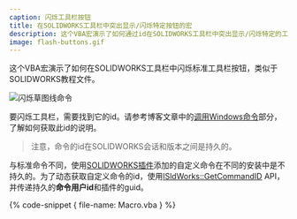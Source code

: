 ```yaml
---
caption: 闪烁工具栏按钮
title: 在SOLIDWORKS工具栏中突出显示/闪烁特定按钮的宏
description: 这个VBA宏演示了如何通过id在SOLIDWORKS工具栏中突出显示/闪烁特定的工具栏按钮
image: flash-buttons.gif
---
```

这个VBA宏演示了如何在SOLIDWORKS工具栏中闪烁标准工具栏按钮，类似于SOLIDWORKS教程文件。

![闪烁草图线命令](flash-buttons.gif)

要闪烁工具栏，需要找到它的id。请参考博客文章中的[调用Windows命令](https://blog.codestack.net/missing-solidworks-api-command#calling-windows-command)部分，了解如何获取此id的说明。

> 注意，命令的id在SOLIDWORKS会话和版本之间是持久的。

与标准命令不同，使用[SOLIDWORKS插件](/solidworks-api/getting-started/add-ins/)添加的自定义命令在不同的安装中是不持久的。为了动态获取自定义命令的id，使用[ISldWorks::GetCommandID](https://help.solidworks.com/2017/english/api/sldworksapi/SolidWorks.Interop.sldworks~SolidWorks.Interop.sldworks.ISldWorks~GetCommandID.html) API，并传递持久的**命令用户id**和插件的guid。

{% code-snippet { file-name: Macro.vba } %}